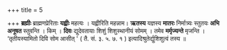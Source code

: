 +++
title = 5

+++
**ब्रह्मीः** ब्राह्मणप्रेरिताः **यह्वीः** महत्यः । यह्वीरिति महन्नाम। **ऋतस्य** यज्ञस्य **मातरः** निर्मात्र्यः स्तुतयः **अभि** **अनूषत** स्तुवन्ति । किम् । **दिवः** द्युदेवतायाः शिशुं शिशुस्थानीयं सोमम् । तमेव **मर्मृज्यन्ते** मृजन्ति । ‘तृतीयस्यामितो दिवि सोम आसीत् ' ( तै. सं. ३. ५. ७. १ ) इत्यादिश्रुतेर्द्युशिशुत्वं तस्य ॥